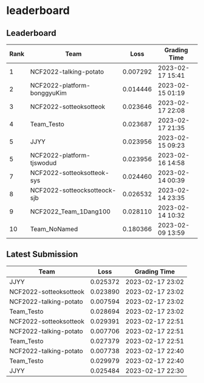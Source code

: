 
# leaderboard
## Leaderboard
|Rank|Team|Loss|Grading Time|
|----|----|----|------------|
|1|NCF2022-talking-potato|0.007292|2023-02-17 15:41|
|2|NCF2022-platform-bonggyuKim|0.014446|2023-02-15 01:19|
|3|NCF2022-sotteoksotteok|0.023646|2023-02-17 22:08|
|4|Team_Testo|0.023687|2023-02-17 21:35|
|5|JJYY|0.023956|2023-02-15 09:23|
|5|NCF2022-platform-tjswodud|0.023956|2023-02-16 14:58|
|7|NCF2022-sotteoksotteok-sys|0.024460|2023-02-14 00:39|
|8|NCF2022-sotteocksotteock-sjb|0.026532|2023-02-14 23:35|
|9|NCF2022_Team_1Dang100|0.028110|2023-02-14 10:32|
|10|Team_NoNamed|0.180366|2023-02-09 13:59|

## Latest Submission
|Team|Loss|Grading Time|
|----|----|------------|
|JJYY|0.025372|2023-02-17 23:02|
|NCF2022-sotteoksotteok|0.023890|2023-02-17 23:02|
|NCF2022-talking-potato|0.007594|2023-02-17 23:02|
|Team_Testo|0.028694|2023-02-17 23:02|
|NCF2022-sotteoksotteok|0.029391|2023-02-17 22:51|
|NCF2022-talking-potato|0.007706|2023-02-17 22:51|
|Team_Testo|0.027379|2023-02-17 22:51|
|NCF2022-talking-potato|0.007738|2023-02-17 22:40|
|Team_Testo|0.029979|2023-02-17 22:40|
|JJYY|0.025484|2023-02-17 22:30|
